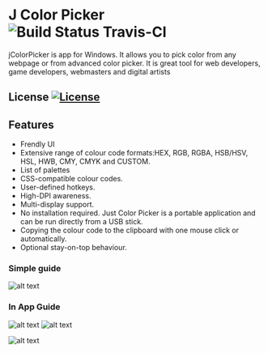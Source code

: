 # J Color Picker ![Build Status Travis-CI](https://img.shields.io/appveyor/ci/x5Qubits/jColorPicker?style=flat-square)

jColorPicker is app for Windows. It allows you to pick color from any webpage or from advanced color picker. It is great tool for web developers, game developers, webmasters and  digital artists

## License [![License](https://img.shields.io/github/license/widelands/widelands.svg?color=blue)](LICENCE)

## Features
- Frendly UI
- Extensive range of colour code formats:HEX, RGB, RGBA, HSB/HSV, HSL, HWB, CMY, CMYK and CUSTOM.
- List of palettes
- CSS-compatible colour codes.
- User-defined hotkeys.
- High-DPI awareness.
- Multi-display support.
- No installation required. Just Color Picker is a portable application and can be run directly from a USB stick.
- Copying the colour code to the clipboard with one mouse click or automatically.
- Optional stay-on-top behaviour.
	
### Simple guide
![alt text](https://i.postimg.cc/X7M3vVYF/j-pick1.png)


### In App Guide
![alt text](https://i.postimg.cc/0j0txdNV/j-pick3.png)
![alt text](https://i.postimg.cc/J0LT9dRy/j-pick2.png)


![alt text](https://i.postimg.cc/J7NYbmQj/j-pick4.png)
